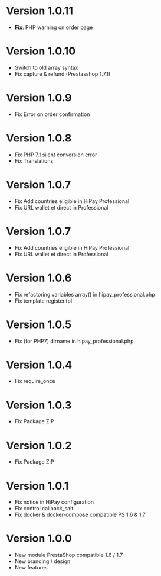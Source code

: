 # Version 1.0.11

- **Fix**: PHP warning on order page

# Version 1.0.10

- Switch to old array syntax
- Fix capture & refund (Prestasshop 1.7.1)

# Version 1.0.9

- Fix Error on order confirmation

# Version 1.0.8

- Fix PHP 7.1 silent conversion error
- Fix Translations

# Version 1.0.7

- Fix Add countries eligible in HiPay Professional
- Fix URL wallet et direct in Professional

# Version 1.0.7

- Fix Add countries eligible in HiPay Professional
- Fix URL wallet et direct in Professional

# Version 1.0.6

- Fix refactoring variables array() in hipay_professional.php
- Fix template register.tpl

# Version 1.0.5

- Fix (for PHP7) dirname in hipay_professional.php

# Version 1.0.4

- Fix require_once

# Version 1.0.3

- Fix Package ZIP

# Version 1.0.2

- Fix Package ZIP

# Version 1.0.1

- Fix notice in HiPay configuration
- Fix control callback_salt 
- Fix docker & docker-compose compatible PS 1.6 & 1.7

# Version 1.0.0

- New module PrestaShop compatible 1.6 / 1.7
- New branding / design
- New features
